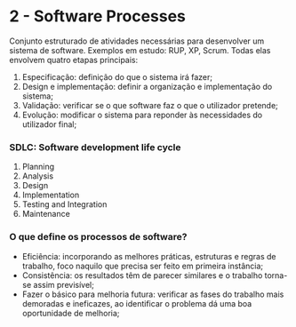 # 2 - Software Processes

Conjunto estruturado de atividades necessárias para desenvolver um sistema de software. Exemplos em estudo: RUP, XP, Scrum. Todas elas envolvem quatro etapas principais:

1. Especificação: definição do que o sistema irá fazer;
2. Design e implementação: definir a organização e implementação do sistema;
3. Validação: verificar se o que software faz o que o utilizador pretende;
4. Evolução: modificar o sistema para reponder às necessidades do utilizador final;

### SDLC: Software development life cycle

1. Planning
2. Analysis
3. Design
4. Implementation
5. Testing and Integration
6. Maintenance

### O que define os processos de software?

- Eficiência: incorporando as melhores práticas, estruturas e regras de trabalho, foco naquilo que precisa ser feito em primeira instância;
- Consistência: os resultados têm de parecer similares e o trabalho torna-se assim previsível;
- Fazer o básico para melhoria futura: verificar as fases do trabalho mais demoradas e ineficazes, ao identificar o problema dá uma boa oportunidade de melhoria;
